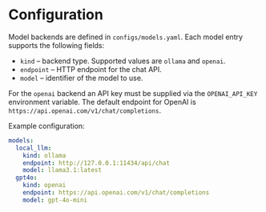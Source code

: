 # Configuration

Model backends are defined in `configs/models.yaml`.
Each model entry supports the following fields:

- `kind` – backend type. Supported values are `ollama` and `openai`.
- `endpoint` – HTTP endpoint for the chat API.
- `model` – identifier of the model to use.

For the `openai` backend an API key must be supplied via the `OPENAI_API_KEY`
environment variable. The default endpoint for OpenAI is
`https://api.openai.com/v1/chat/completions`.

Example configuration:

```yaml
models:
  local_llm:
    kind: ollama
    endpoint: http://127.0.0.1:11434/api/chat
    model: llama3.1:latest
  gpt4o:
    kind: openai
    endpoint: https://api.openai.com/v1/chat/completions
    model: gpt-4o-mini
```
